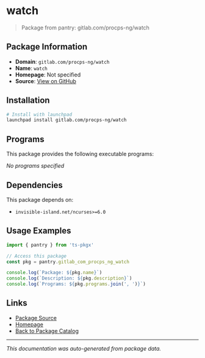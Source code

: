 # watch

> Package from pantry: gitlab.com/procps-ng/watch

## Package Information

- **Domain**: `gitlab.com/procps-ng/watch`
- **Name**: `watch`
- **Homepage**: Not specified
- **Source**: [View on GitHub](https://github.com/pkgxdev/pantry/tree/main/projects/gitlab.com/procps-ng/watch/package.yml)

## Installation

```bash
# Install with launchpad
launchpad install gitlab.com/procps-ng/watch
```

## Programs

This package provides the following executable programs:

*No programs specified*

## Dependencies

This package depends on:

- `invisible-island.net/ncurses>=6.0`

## Usage Examples

```typescript
import { pantry } from 'ts-pkgx'

// Access this package
const pkg = pantry.gitlab_com_procps_ng_watch

console.log(`Package: ${pkg.name}`)
console.log(`Description: ${pkg.description}`)
console.log(`Programs: ${pkg.programs.join(', ')}`)
```

## Links

- [Package Source](https://github.com/pkgxdev/pantry/tree/main/projects/gitlab.com/procps-ng/watch/package.yml)
- [Homepage](#)
- [Back to Package Catalog](../package-catalog.md)

---

*This documentation was auto-generated from package data.*
